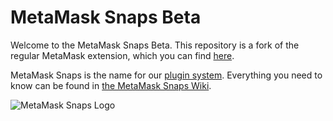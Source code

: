 # MetaMask Snaps Beta

Welcome to the MetaMask Snaps Beta. This repository is a fork of the regular MetaMask extension, which you can find [here](https://github.com/MetaMask/metamask-extension/).

MetaMask Snaps is the name for our [plugin system](https://medium.com/metamask/introducing-the-next-evolution-of-the-web3-wallet-4abdf801a4ee). Everything you need to know can be found in [the MetaMask Snaps Wiki](https://github.com/MetaMask/metamask-snaps-beta/wiki).

![MetaMask Snaps Logo](https://miro.medium.com/max/1492/1*3rV0z0ufTqkGC4RJ3vXQwA.png)
